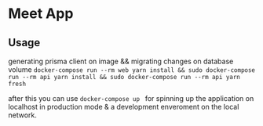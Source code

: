 # Meet App 
## Usage
generating prisma client on image && migrating changes on database volume
 ```docker-compose run --rm web yarn install && sudo docker-compose run --rm api yarn install && sudo docker-compose run --rm api yarn fresh```

after this you can use ```docker-compose up ``` for spinning up the application on localhost in production mode & a development enveroment on the local network.